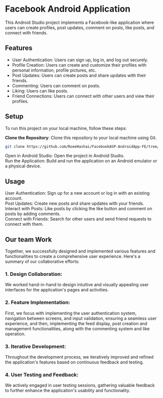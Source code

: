 # Facebook Android Application

This Android Studio project implements a Facebook-like application where users can create profiles, post updates, comment on posts, like posts, and connect with friends.

## Features

- User Authentication: Users can sign up, log in, and log out securely.
- Profile Creation: Users can create and customize their profiles with personal information, profile pictures, etc.
- Post Updates: Users can create posts and share updates with their friends.
- Commenting: Users can comment on posts.
- Liking: Users can like posts.
- Friend Connections: Users can connect with other users and view their profiles.

## Setup

To run this project on your local machine, follow these steps:

**Clone the Repository**: Clone this repository to your local machine using Git.

   ```bash
   git clone https://github.com/RoeeHashai/FacebookASP-AndroidApp-FE/tree/main
  ```
Open in Android Studio: Open the project in Android Studio.  
Run the Application: Build and run the application on an Android emulator or a physical device.

## Usage

User Authentication: Sign up for a new account or log in with an existing account.  
Post Updates: Create new posts and share updates with your friends.  
Interact with Posts: Like posts by clicking the like button and comment on posts by adding comments.  
Connect with Friends: Search for other users and send friend requests to connect with them.  

## Our team Work
Together, we successfully designed and implemented various features and functionalities to create a comprehensive user experience. Here's a summary of our collaborative efforts:

### 1. Design Collaboration:

We worked hand-in-hand to design intuitive and visually appealing user interfaces for the application's pages and activities.
### 2. Feature Implementation:

First, we focus with implementing the user authentication system, navigation between screens, and input validation, ensuring a seamless user experience, and then, implementing the feed display, post creation and management functionalities, along with the commenting system and like operation.
### 3. Iterative Development:

Throughout the development process, we iteratively improved and refined the application's features based on continuous feedback and testing.
### 4. User Testing and Feedback:

We actively engaged in user testing sessions, gathering valuable feedback to further enhance the application's usability and functionality.
